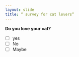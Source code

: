 ```yaml
---
layout: slide
title: “ survey for cat lovers”
---
```

**Do you love your cat?**
- [ ] yes
- [ ] No
- [ ] Maybe
